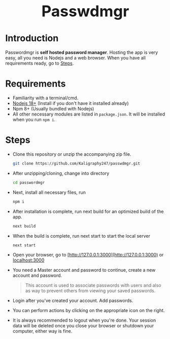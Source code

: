<h1 style="font: bold; text-align: center; font-size: 3rem;">Passwdmgr</h1>

# Introduction

Passwordmgr is **self hosted password manager**. Hosting the app is very easy, all you need is Nodejs and a web browser. When you have all requirements ready, go to <a href="#Steps">Steps</a>.

# Requirements

- Familiarity with a terminal/cmd.
- [Nodejs 18+](https://nodejs.org/en/download) (Install if you don't have it installed already)
- Npm 8+ (Usually bundled with Nodejs)
- All other necessary modules are listed in `package.json`. It will be installed when you run `npm i`.

# Steps

- Clone this repository or unzip the accompanying zip file.

  ```bash
  git clone https://github.com/Kaligraphy247/passwdmgr.git
  ```

- After unzipping/cloning, change into directory

  ```bash
  cd passwordmgr
  ```

- Next, install all necessary files, run

  ```bash
  npm i
  ```

- After installation is complete, run next build for an optimized build of the app.

  ```bash
  next build
  ```

- When the build is complete, run next start to start the local server

  ```
  next start
  ```

- Open your browser, go to [http://127.0.0.1:3000](http://127.0.0.1:3000) or [localhost:3000](http://localhost:3000)

- You need a Master account and password to continue, create a new account and password.
  > This account is used to associate passwords with users and also as way to prevent others from viewing your saved passwords.

- Login after you've created your account. Add passwords.

- You can perform actions by clicking on the appropriate icon on the right.

- It is always recommended to logout when you're done. Your session data will be deleted once you close your browser or shutdown your computer, either way is fine.